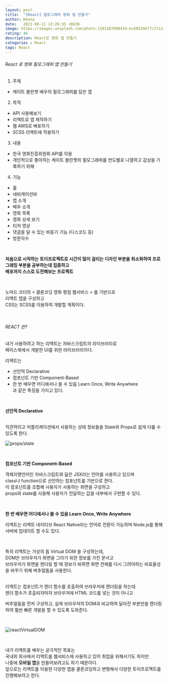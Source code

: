 ```yaml
---
layout: post
title:  "[React] 필모그래피 영화 앱 만들기"
author: Kenna
date:   2021-08-11 13:26:35 +0830
image: https://images.unsplash.com/photo-1591267990439-bc68529677c3?ixid=MnwxMjA3fDB8MHxwaG90by1wYWdlfHx8fGVufDB8fHx8&ixlib=rb-1.2.1&auto=format&fit=crop&w=1336&q=80
rating: 46
description: React로 영화 앱 만들기
categories : React
tags: React
---
```


###### React 로 영화 필모그래피 앱 만들기

1) 주제

- 케이트 블란쳇 배우의 필모그래피를 담은 앱

2) 목적

- API 사용해보기
- 리액트로 앱 제작하기
- 웹 AWS로 배포하기
- SCSS 리액트에 적용하기

3) 내용

- 한국 영화진흥위원회 API를 이용
- 개인적으로 좋아하는 케이트 블란쳇의 필모그래피를 연도별로 나열하고 감상을 기록하기 위해

4) 기능

- 홈
- 네비게이션바 
- 앱 소개
- 배우 소개
- 영화 목록
- 영화 상세 보기
- 티저 영상
- 댓글을 달 수 있는 비동기 기능 (디스코드 등)
- 방문자수

<br>


**처음으로 시작하는 토이프로젝트로 시간이 많이 걸리는 디자인 부분을 최소화하여 프로그래밍 부분을 공부하는데 집중하고**    
**배포까지 스스로 도전해보는 프로젝트**  


<br>

노마드 코더의 < 클론코딩 영화 평점 웹서비스 > 를 기반으로  
리액트 앱을 구성하고   
CSS는 SCSS를 이용하여 개발할 계획이다.


<br>

###### REACT 란?

내가 사용하려고 하는 리액트는 자바스크립트의 라이브러리로  
페이스북에서 개발한 UI를 위한 라이브러리이다.  

리액트는    
- 선언적 Declarative  
- 컴포넌트 기반 Component-Based  
- 한 번 배우면 어디에서나 쓸 수 있음 Learn Once, Write Anywhere  
과 같은 특징을 가지고 있다.   


<br>

**선언적 Declarative**

<br>
직관적이고 어플리케이션에서 사용하는 상태 정보들을 State와 Props로 쉽게 다룰 수 있도록 한다.  

![props/state](https://external-content.duckduckgo.com/iu/?u=https%3A%2F%2Fcodetoart.com%2Frails%2Factive_storage%2Fblobs%2FeyJfcmFpbHMiOnsibWVzc2FnZSI6IkJBaHBRdz09IiwiZXhwIjpudWxsLCJwdXIiOiJibG9iX2lkIn19--87501a1873d22267e89b7a881c6a7ee545473486%2Fpic-2.png&f=1&nofb=1)

<br>

**컴포넌트 기반 Component-Based**
<br>

객체지향언어인 자바스크립트와 닮은 JSX라는 언어를 사용하고 있으며  
class나 function으로 선언하는 컴포넌트를 기반으로 한다.  
이 컴포넌트를 조합해 사용자가 사용하는 화면을 구성하고  
props와 state를 사용해 사용자가 전달하는 값을 내부에서 구현할 수 있다.

<br>


**한 번 배우면 어디에서나 쓸 수 있음 Learn Once, Write Anywhere**
<br>

리액트는 리액트 네이티브 React Native라는 언어로 전환이 가능하며 Node.js를 통해 서버에 업데이트 할 수도 있다.

<br>

특히 리액트는 가상의 돔 Virtual DOM 을 구성하는데,  
DOM은 브라우저가 화면을 그리기 위한 정보를 가진 문서고  
브라우저가 화면을 렌더링 할 때 정보가 바뀌면 화면 전체를 다시 그려야하는 비효율성을 바꾸기 위해 버추얼돔을 사용한다.  
<br>


리액트는 컴포넌트가 렌더 함수를 호출하여 브라우저에 렌더링을 하는데    
렌더 함수가 호출되자마자 브라우저에 HTML 코드를 넣는 것이 아니고   

버추얼돔을 먼저 구성하고, 실제 브라우저의 DOM과 비교하여 달라진 부분만을 렌더링 하여 훨씬 빠른 개발을 할 수 있도록 도와준다.  

<br>

![reactVirtualDOM](http://kenna.dothome.co.kr/hidden/images/blog_react_1.jpg)

<br>



내가 리액트를 배우는 궁극적인 목표는  
국내외 회사에서 리액트를 웹서비스에 사용하고 있어 취업을 위해서기도 하지만  
나중에 **모바일 앱**을 만들어보려고도 하기 때문이다.  
앞으로는 리액트를 이용한 다양한 앱을 클론코딩하고 변형해서 다양한 토이프로젝트를 진행해보려고 한다.  
